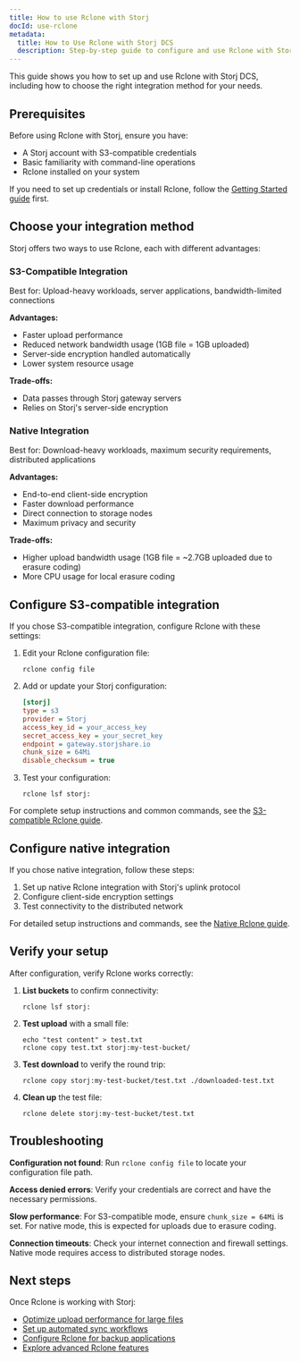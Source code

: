 ```yaml
---
title: How to use Rclone with Storj
docId: use-rclone
metadata:
  title: How to Use Rclone with Storj DCS
  description: Step-by-step guide to configure and use Rclone with Storj, including choosing between S3-compatible and native integration.
---
```


This guide shows you how to set up and use Rclone with Storj DCS, including how to choose the right integration method for your needs.

## Prerequisites

Before using Rclone with Storj, ensure you have:

- A Storj account with S3-compatible credentials
- Basic familiarity with command-line operations
- Rclone installed on your system

If you need to set up credentials or install Rclone, follow the [Getting Started guide](docId:AsyYcUJFbO1JI8-Tu8tW3) first.

## Choose your integration method

Storj offers two ways to use Rclone, each with different advantages:

### S3-Compatible Integration
Best for: Upload-heavy workloads, server applications, bandwidth-limited connections

**Advantages:**
- Faster upload performance
- Reduced network bandwidth usage (1GB file = 1GB uploaded)
- Server-side encryption handled automatically
- Lower system resource usage

**Trade-offs:**
- Data passes through Storj gateway servers
- Relies on Storj's server-side encryption

### Native Integration  
Best for: Download-heavy workloads, maximum security requirements, distributed applications

**Advantages:**
- End-to-end client-side encryption
- Faster download performance
- Direct connection to storage nodes
- Maximum privacy and security

**Trade-offs:**
- Higher upload bandwidth usage (1GB file = ~2.7GB uploaded due to erasure coding)
- More CPU usage for local erasure coding

## Configure S3-compatible integration

If you chose S3-compatible integration, configure Rclone with these settings:

1. Edit your Rclone configuration file:

   ```shell
   rclone config file
   ```

2. Add or update your Storj configuration:

   ```ini
   [storj]
   type = s3
   provider = Storj
   access_key_id = your_access_key
   secret_access_key = your_secret_key
   endpoint = gateway.storjshare.io
   chunk_size = 64Mi
   disable_checksum = true
   ```

3. Test your configuration:

   ```shell
   rclone lsf storj:
   ```

For complete setup instructions and common commands, see the [S3-compatible Rclone guide](docId:AsyYcUJFbO1JI8-Tu8tW3).

## Configure native integration

If you chose native integration, follow these steps:

1. Set up native Rclone integration with Storj's uplink protocol
2. Configure client-side encryption settings
3. Test connectivity to the distributed network

For detailed setup instructions and commands, see the [Native Rclone guide](docId:Mk51zylAE6xmqP7jUYAuX).

## Verify your setup

After configuration, verify Rclone works correctly:

1. **List buckets** to confirm connectivity:
   ```shell
   rclone lsf storj:
   ```

2. **Test upload** with a small file:
   ```shell
   echo "test content" > test.txt
   rclone copy test.txt storj:my-test-bucket/
   ```

3. **Test download** to verify the round trip:
   ```shell
   rclone copy storj:my-test-bucket/test.txt ./downloaded-test.txt
   ```

4. **Clean up** the test file:
   ```shell
   rclone delete storj:my-test-bucket/test.txt
   ```

## Troubleshooting

**Configuration not found**: Run `rclone config file` to locate your configuration file path.

**Access denied errors**: Verify your credentials are correct and have the necessary permissions.

**Slow performance**: For S3-compatible mode, ensure `chunk_size = 64Mi` is set. For native mode, this is expected for uploads due to erasure coding.

**Connection timeouts**: Check your internet connection and firewall settings. Native mode requires access to distributed storage nodes.

## Next steps

Once Rclone is working with Storj:

- [Optimize upload performance for large files](#)
- [Set up automated sync workflows](#)
- [Configure Rclone for backup applications](#)
- [Explore advanced Rclone features](#)